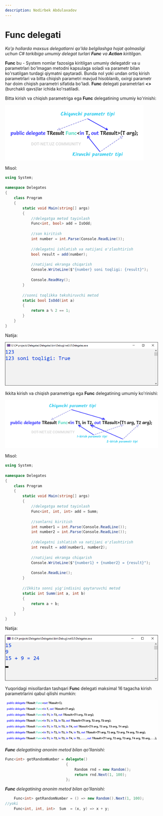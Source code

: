 ```yaml
---
description: Nodirbek Abdulaxadov
---
```


# Func delegati

_Ko'p hollarda maxsus delegatlarni qo'lda belgilashga hojat qolmasligi uchun C\# tarkibiga umumiy delegat turlari **Func** va **Action** kiritilgan._

**Func** bu - System nomlar fazosiga kiritilgan umumiy delegatdir va u parametrlari bo'lmagan metodni kapsulaga soladi va parametr bilan ko'rsatilgan turdagi qiymatni qaytaradi. Bunda nol yoki undan ortiq kirish parametrlari va bitta chiqish parametri mavjud hisoblanib, oxirgi parametr har doim chiqish parametri sifatida bo'ladi. **Func** delegati parametrlari **<>** (burchakli qavs)lar ichida ko'rsatiladi.

Bitta kirish va chiqish parametriga ega **Func** delegatining umumiy ko'rinishi:

![](../../../../.gitbook/assets/func1.png)

Misol:
```csharp
using System;

namespace Delegates
{
    class Program
    {
        static void Main(string[] args)
        {
            //delegatga metod tayinlash
            Func<int, bool> add = IsOdd;

            //son kiritish
            int number = int.Parse(Console.ReadLine());

            //delegatni ishlatish va natijani o'zlashtirish
            bool result = add(number);

            //natijani ekranga chiqarish
            Console.WriteLine($"{number} soni toqligi: {result}");

            Console.ReadKey();
        }

        //sonni toqlikka tekshiruvchi metod
        static bool IsOdd(int a)
        {
            return a % 2 == 1;
        }
    }
}
```

Natija:

![](../../../../.gitbook/assets/func22.png)

Ikkita kirish va chiqish parametriga ega **Func** delegatining umumiy ko'rinishi:

![](../../../../.gitbook/assets/func21.png)

Misol:

```csharp
using System;

namespace Delegates
{
    class Program
    {
        static void Main(string[] args)
        {
            //delegatga metod tayinlash
            Func<int, int, int> add = Summ;

            //sonlarni kiritish
            int number1 = int.Parse(Console.ReadLine());
            int number2 = int.Parse(Console.ReadLine());

            //delegatni ishlatish va natijani o'zlashtirish
            int result = add(number1, number2);

            //natijani ekranga chiqarish
            Console.WriteLine($"{number1} + {number2} = {result}");

            Console.ReadLine();
        }

        //Ikkita sonni yig'indisini qaytaruvchi metod
        static int Summ(int a, int b)
        {
            return a + b;
        }
    }
}
```

Natija:

![](../../../../.gitbook/assets/func3.png)

Yuqoridagi misollardan tashqari **Func** delegati maksimal 16 tagacha kirish parametrlarini qabul qilishi mumkin:

![](../../../../.gitbook/assets/func41.png)

_**Func** delegatining anonim metod bilan qo'llanishi:_

```csharp
Func<int> getRandomNumber = delegate()
                            {
                                Random rnd = new Random();
                                return rnd.Next(1, 100);
                            };
```

_**Func** delegatining anonim metod bilan qo'llanishi:_

```csharp
    Func<int> getRandomNumber = () => new Random().Next(1, 100);
//yoki
    Func<int, int, int>  Sum  = (x, y) => x + y;
```
